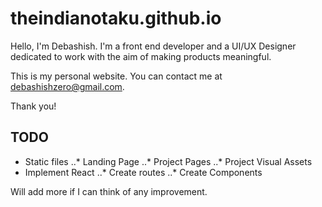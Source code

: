 # theindianotaku.github.io
Hello, I'm Debashish.
I'm a front end developer and a UI/UX Designer dedicated to work with the aim of making products meaningful.

This is my personal website.
You can contact me at [debashishzero@gmail.com](mailto:debashishzero@gmail.com).

Thank you!

## TODO
* Static files
..* Landing Page
..* Project Pages
..* Project Visual Assets
* Implement React
..* Create routes
..* Create Components

Will add more if I can think of any improvement.
